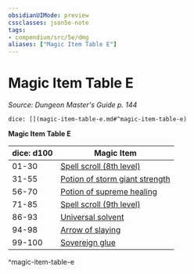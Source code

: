 ```yaml
---
obsidianUIMode: preview
cssclasses: json5e-note
tags:
- compendium/src/5e/dmg
aliases: ["Magic Item Table E"]
---
```

# Magic Item Table E
*Source: Dungeon Master's Guide p. 144* 

`dice: [](magic-item-table-e.md#^magic-item-table-e)`

**Magic Item Table E**

| dice: d100 | Magic Item |
|------------|------------|
| 01-30 | [Spell scroll (8th level)](compendium/items/spell-scroll-8th-level.md) |
| 31-55 | [Potion of storm giant strength](compendium/items/potion-of-storm-giant-strength.md) |
| 56-70 | [Potion of supreme healing](compendium/items/potion-of-supreme-healing.md) |
| 71-85 | [Spell scroll (9th level)](compendium/items/spell-scroll-9th-level.md) |
| 86-93 | [Universal solvent](compendium/items/universal-solvent.md) |
| 94-98 | [Arrow of slaying](compendium/items/arrow-of-slaying.md) |
| 99-100 | [Sovereign glue](compendium/items/sovereign-glue.md) |
^magic-item-table-e
